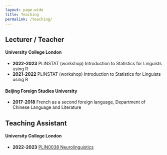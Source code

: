 ```yaml
---
layout: page-wide
title: Teaching
permalink: /teaching/
---
```


## Lecturer / Teacher

#### University College London

- **2022-2023** PLINSTAT (workshop) Introduction to Statistics for Linguists using R 
- **2021-2022** PLINSTAT (workshop) Introduction to Statistics for Linguists using R 

#### Beijing Foreign Studies University

- **2017-2018** French as a second foreign language, Department of Chinese Language and Literature 

## Teaching Assistant

#### University College London

- **2022-2023** [PLIN0038 Neurolinguistics](https://www.ucl.ac.uk/module-catalogue/modules/neurolinguistics-PLIN0038)